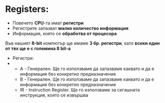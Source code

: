 # Registers:

- Повечето **CPU**-та имат **регистри**
- Регистрите запазват **малко количество информация**
- Информация, която се **обработва от процесора**



Във нашият **8-bit** компютър ще имаме **3 бр. регистри**, като **всеки един от тях ще е с големина 8 bit-a**

- Регистри:
- - A - Генерален. Ще го използваме да запазваме каквато и да е информация без конкретно предназначение
  - B - Генерален. Ще го използваме да запазваме каквато и да е информация без конкретно предназначение
  - IR - Instruction Register. Ще го използваме за сегашната инструкция, която се извършва
